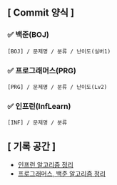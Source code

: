 ## [ Commit 양식 ]
### ✅ 백준(BOJ)
```
[BOJ] / 문제명 / 분류 / 난이도(실버1)
```
### ✅ 프로그래머스(PRG)
```
[PRG] / 문제명 / 분류 / 난이도(Lv2)
```

### ✅ 인프런(InfLearn)
```
[INF] / 문제명 / 분류 
```

## [ 기록 공간 ]
- [인프런 알고리즘 정리](https://hushed-bite-bb4.notion.site/InfLearn-53b9c430b789468f9b4ba05d5b2174bc)
- [프로그래머스, 백준 알고리즘 정리](https://hushed-bite-bb4.notion.site/4e502d1f80be4e4db253e888b33e4aaf?v=69cc9e7d7aae48c6a000fbb1cdd28d31)
